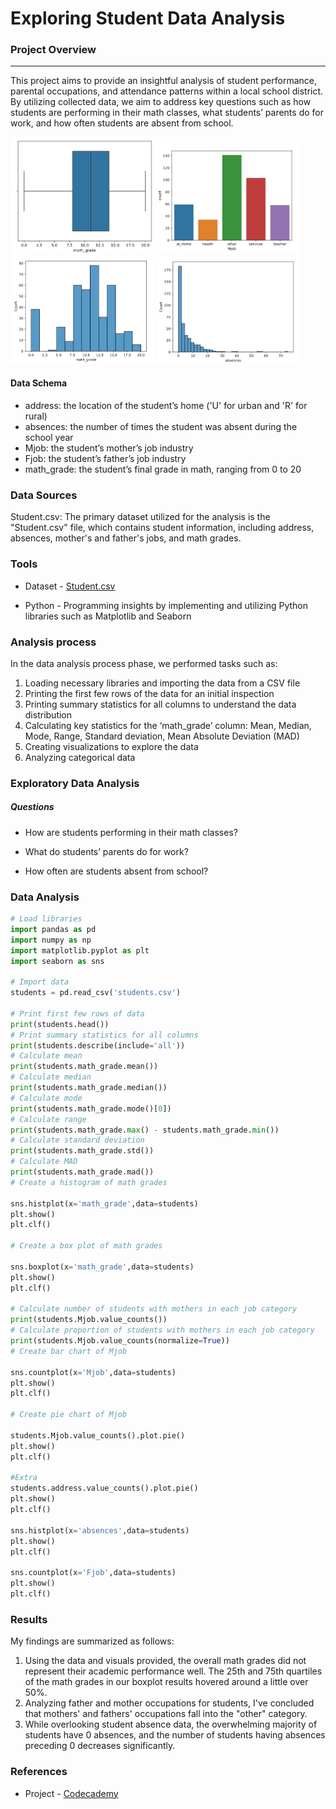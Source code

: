 # Exploring Student Data Analysis

### Project Overview
---

This project aims to provide an insightful analysis of student performance, parental occupations, and attendance patterns within a local school district. By utilizing collected data, we aim to address key questions such as how students are performing in their math classes, what students’ parents do for work, and how often students are absent from school.

<img src="Screenshot_20-7-2024_234117_www.codecademy.com.jpeg" width="230" /> <img src="Screenshot_20-7-2024_234148_www.codecademy.com.jpeg" width="230" /> <img src="Screenshot_20-7-2024_23418_www.codecademy.com.jpeg" width="230" /> <img src="Screenshot_20-7-2024_23423_www.codecademy.com.jpeg" width="230" />

#### Data Schema

- address: the location of the student’s home ('U' for urban and 'R' for rural)
- absences: the number of times the student was absent during the school year
- Mjob: the student’s mother’s job industry
- Fjob: the student’s father’s job industry
- math_grade: the student’s final grade in math, ranging from 0 to 20


### Data Sources

Student.csv: The primary dataset utilized for the analysis is the "Student.csv" file, which contains student information, including address, absences, mother's and father's jobs, and math grades.

### Tools

- Dataset - [Student.csv](students.csv)

- Python - Programming insights by implementing and utilizing Python libraries such as Matplotlib and Seaborn

### Analysis process

In the data analysis process phase, we performed tasks such as:
1. Loading necessary libraries and importing the data from a CSV file
2. Printing the first few rows of the data for an initial inspection
3. Printing summary statistics for all columns to understand the data distribution
4. Calculating key statistics for the ‘math_grade’ column: Mean, Median, Mode, Range, Standard deviation, Mean Absolute Deviation (MAD)
5. Creating visualizations to explore the data
6. Analyzing categorical data

### Exploratory Data Analysis

##### Questions

- How are students performing in their math classes?

- What do students’ parents do for work?

- How often are students absent from school?

### Data Analysis

```python
# Load libraries
import pandas as pd
import numpy as np
import matplotlib.pyplot as plt
import seaborn as sns

# Import data
students = pd.read_csv('students.csv')

# Print first few rows of data
print(students.head())
# Print summary statistics for all columns
print(students.describe(include='all'))
# Calculate mean
print(students.math_grade.mean())
# Calculate median
print(students.math_grade.median())
# Calculate mode
print(students.math_grade.mode()[0])
# Calculate range
print(students.math_grade.max() - students.math_grade.min())
# Calculate standard deviation
print(students.math_grade.std())
# Calculate MAD
print(students.math_grade.mad())
# Create a histogram of math grades

sns.histplot(x='math_grade',data=students)
plt.show()
plt.clf()

# Create a box plot of math grades

sns.boxplot(x='math_grade',data=students)
plt.show()
plt.clf()

# Calculate number of students with mothers in each job category
print(students.Mjob.value_counts())
# Calculate proportion of students with mothers in each job category
print(students.Mjob.value_counts(normalize=True))
# Create bar chart of Mjob

sns.countplot(x='Mjob',data=students)
plt.show()
plt.clf()

# Create pie chart of Mjob

students.Mjob.value_counts().plot.pie()
plt.show()
plt.clf()

#Extra
students.address.value_counts().plot.pie()
plt.show()
plt.clf()

sns.histplot(x='absences',data=students)
plt.show()
plt.clf()

sns.countplot(x='Fjob',data=students)
plt.show()
plt.clf()
```

### Results

My findings are summarized as follows:
1. Using the data and visuals provided, the overall math grades did not represent their academic performance well. The 25th and 75th quartiles of the math grades in our boxplot results hovered around a little over 50%.
2. Analyzing father and mother occupations for students, I've concluded that mothers' and fathers' occupations fall into the "other" category.
3. While overlooking student absence data, the overwhelming majority of students have 0 absences, and the number of students having absences preceding 0 decreases significantly.

### References

- Project - [Codecademy](https://www.codecademy.com/projects/practice/eda-students-project) 

